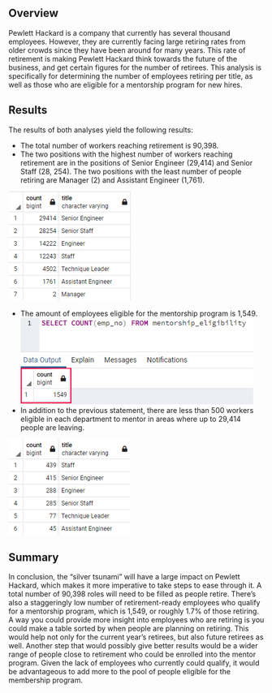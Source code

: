 ## Overview

Pewlett Hackard is a company that currently has several thousand employees. However, they are currently facing large retiring rates from older crowds since they have been around for many years. This rate of retirement is making Pewlett Hackard think towards the future of the business, and get certain figures for the number of retirees. This analysis is specifically for determining the number of employees retiring per title, as well as those who are eligible for a mentorship program for new hires.


## Results

The results of both analyses yield the following results:
- The total number of workers reaching retirement is 90,398.
- The two positions with the highest number of workers reaching retirement are in the positions of  Senior Engineer (29,414) and Senior Staff (28, 254). The two positions with the least number of people retiring are Manager (2) and Assistant Engineer (1,761).

![retiring_titles](https://github.com/BrieonaT/Pewlett-Hackard-Analysis/blob/main/Images/retiring_titles.png)

- The amount of employees eligible for the mentorship program is 1,549.
![Mentorship_Eligibility_Total_Count](https://github.com/BrieonaT/Pewlett-Hackard-Analysis/blob/main/Images/Mentorship_Eligibility_Total_Count.png)
- In addition to the previous statement, there are less than 500 workers eligible in each department to mentor in areas where up to 29,414 people are leaving.

![Mentorship_Eligibility_By_Department](https://github.com/BrieonaT/Pewlett-Hackard-Analysis/blob/main/Images/Mentorship_Eligibility_By_Department.png)


## Summary

In conclusion, the “silver tsunami” will have a large impact on Pewlett Hackard, which makes it more imperative to take steps to ease through it.  A total number of 90,398 roles will need to be filled as people retire. There’s also a staggeringly low number of retirement-ready employees who qualify for a mentorship program, which is 1,549, or roughly 1.7% of those retiring.  A way you could provide more insight into employees who are retiring is you could make a table sorted by when people are planning on retiring. This would help not only for the current year’s retirees, but also future retirees as well. Another step that would possibly give better results would be a wider range of people close to retirement who could be enrolled into the mentor program. Given the lack of employees who currently could qualify, it would be advantageous to add more to the pool of people eligible for the membership program.
